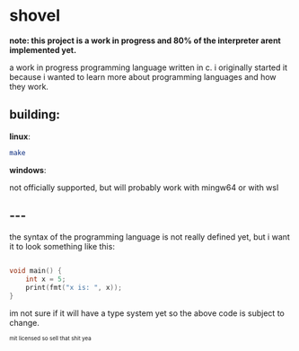 # shovel

**note: this project is a work in progress and 80% of the interpreter arent implemented yet.**

a work in progress programming language written in c. i originally started it because i wanted to learn more about programming languages and how they work.

## building:

**linux**:

```sh
make
```

**windows**:

not officially supported, but will probably work with mingw64 or with wsl

## ---

the syntax of the programming language is not really defined yet, but i want it to look something like this:

```c

void main() {
    int x = 5;
    print(fmt("x is: ", x));
}

```

im not sure if it will have a type system yet so the above code is subject to change.

<sub><sup>mit licensed so sell that shit yea<sup><sub>